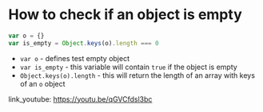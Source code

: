 # How to check if an object is empty

```javascript
var o = {}
var is_empty = Object.keys(o).length === 0
```

- `var o` - defines test empty object
- `var is_empty` - this variable will contain ```true``` if the object is empty
- `Object.keys(o).length` - this will return the length of an array with keys of an ```o``` object


link_youtube: https://youtu.be/qGVCfdsl3bc
